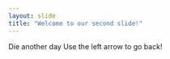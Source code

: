 ```yaml
---
layout: slide
title: "Welcome to our second slide!"
---
```

Die another day
Use the left arrow to go back!
